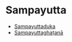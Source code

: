 

# Sampayutta

* [Sampayuttaduka](Sampayutta/Sampayuttaduka.md)
* [Sampayuttaghaṭanā](Sampayutta/Sampayuttaghatana.md)



